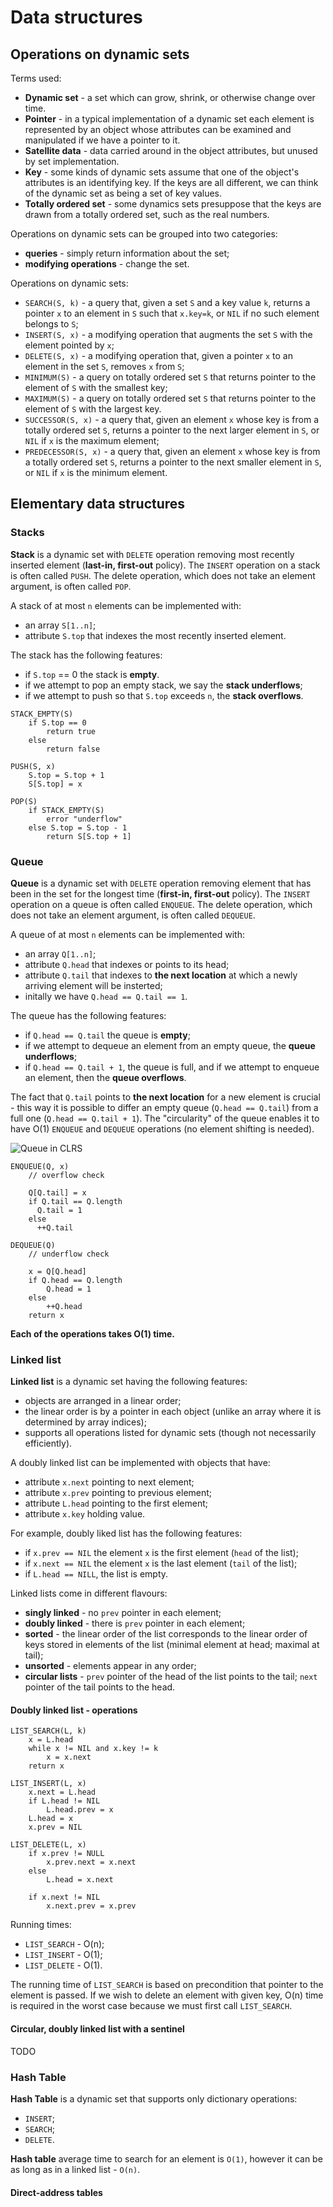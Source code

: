 # Data structures

## Operations on dynamic sets

Terms used:
* **Dynamic set** - a set which can grow, shrink, or otherwise change over time.
* **Pointer** - in a typical implementation of a dynamic set each element is represented by an object whose attributes can be examined and manipulated if we have a pointer to it.
* **Satellite data** - data carried around in the object attributes, but unused by set implementation.
* **Key** - some kinds of dynamic sets assume that one of the object's attributes is an identifying key. If the keys are all different, we can think of the dynamic set as being a set of key values.
* **Totally ordered set** - some dynamics sets presuppose that the keys are drawn from a totally ordered set, such as the real numbers.

Operations on dynamic sets can be grouped into two categories:
* **queries** - simply return information about the set;
* **modifying operations** - change the set.

Operations on dynamic sets:
* `SEARCH(S, k)` - a query that, given a set `S` and a key value `k`, returns a pointer `x` to an element in `S` such that `x.key=k`, or `NIL` if no such element belongs to `S`;
* `INSERT(S, x)` - a modifying operation that augments the set `S` with the element pointed by `x`;
* `DELETE(S, x)` - a modifying operation that, given a pointer `x` to an element in the set `S`, removes `x` from `S`;
* `MINIMUM(S)` - a query on totally ordered set `S` that returns pointer to the element of `S` with the smallest key;
* `MAXIMUM(S)` - a query on totally ordered set `S` that returns pointer to the element of `S` with the largest key.
* `SUCCESSOR(S, x)` - a query that, given an element `x` whose key is from a totally ordered set `S`, returns a pointer to the next larger element in `S`, or `NIL` if `x` is the maximum element;
* `PREDECESSOR(S, x)` - a query that, given an element `x` whose key is from a totally ordered set `S`, returns a pointer to the next smaller element in `S`, or `NIL` if `x` is the minimum element.

## Elementary data structures

### Stacks

**Stack** is a dynamic set with `DELETE` operation removing most recently inserted element (**last-in, first-out** policy).
The `INSERT` operation on a stack is often called `PUSH`. The delete operation, which does not take an element argument, is often called `POP`.

A stack of at most `n` elements can be implemented with:
* an array `S[1..n]`;
* attribute `S.top` that indexes the most recently inserted element.

The stack has the following features:
* if `S.top` == 0 the stack is **empty**.
* if we attempt to pop an empty stack, we say the **stack underflows**;
* if we attempt to push so that `S.top` exceeds `n`, the **stack overflows**.

```
STACK_EMPTY(S)
    if S.top == 0
        return true
    else
        return false

PUSH(S, x)
    S.top = S.top + 1
    S[S.top] = x

POP(S)
    if STACK_EMPTY(S)
        error "underflow"
    else S.top = S.top - 1
        return S[S.top + 1]
```

### Queue

**Queue** is a dynamic set with `DELETE` operation removing element that has been in the set for the longest time (**first-in, first-out** policy).
The `INSERT` operation on a queue is often called `ENQUEUE`. The delete operation, which does not take an element argument, is often called `DEQUEUE`.

A queue of at most `n` elements can be implemented with:
* an array `Q[1..n]`;
* attribute `Q.head` that indexes or points to its head;
* attribute `Q.tail` that indexes to **the next location** at which a newly arriving element will be insterted;
* initally we have `Q.head == Q.tail == 1`.

The queue has the following features:
* if `Q.head == Q.tail` the queue is **empty**;
* if we attempt to dequeue an element from an empty queue, the **queue underflows**;
* if `Q.head == Q.tail + 1`, the queue is full, and if we attempt to enqueue an element, then the **queue overflows**.

The fact that `Q.tail` points to **the next location** for a new element is crucial - this way it is possible to differ an empty queue (`Q.head == Q.tail`) from a full one (`Q.head == Q.tail + 1`).
The "circularity" of the queue enables it to have O(1) `ENQUEUE` and `DEQUEUE` operations (no element shifting is needed).

![Queue in CLRS](./images/queue.jpg)

```
ENQUEUE(Q, x)
    // overflow check

    Q[Q.tail] = x
    if Q.tail == Q.length
      Q.tail = 1
    else
      ++Q.tail

DEQUEUE(Q)
    // underflow check

    x = Q[Q.head]
    if Q.head == Q.length
        Q.head = 1
    else
        ++Q.head
    return x
```

**Each of the operations takes O(1) time.**

### Linked list

**Linked list** is a dynamic set having the following features:
* objects are arranged in a linear order;
* the linear order is by a pointer in each object (unlike an array where it is determined by array indices);
* supports all operations listed for dynamic sets (though not necessarily efficiently).

A doubly linked list can be implemented with objects that have:
* attribute `x.next` pointing to next element;
* attribute `x.prev` pointing to previous element;
* attribute `L.head` pointing to the first element;
* attribute `x.key` holding value.

For example, doubly liked list has the following features:
* if `x.prev == NIL` the element `x` is the first element (`head` of the list);
* if `x.next == NIL` the element `x` is the last element (`tail` of the list);
* if `L.head == NILL`, the list is empty.

Linked lists come in different flavours:
* **singly linked** - no `prev` pointer in each element;
* **doubly linked** - there is `prev` pointer in each element;
* **sorted** - the linear order of the list corresponds to the linear order of keys stored in elements of the list (minimal element at head; maximal at tail);
* **unsorted** - elements appear in any order;
* **circular lists** - `prev` pointer of the head of the list points to the tail; `next` pointer of the tail points to the head.

#### Doubly linked list - operations

```
LIST_SEARCH(L, k)
    x = L.head
    while x != NIL and x.key != k
        x = x.next
    return x

LIST_INSERT(L, x)
    x.next = L.head
    if L.head != NIL
        L.head.prev = x
    L.head = x
    x.prev = NIL

LIST_DELETE(L, x)
    if x.prev != NULL
        x.prev.next = x.next
    else
        L.head = x.next

    if x.next != NIL
        x.next.prev = x.prev
```

Running times:
* `LIST_SEARCH` - O(n);
* `LIST_INSERT` - O(1);
* `LIST_DELETE` - O(1).

The running time of `LIST_SEARCH` is based on precondition that pointer to the element is passed.
If we wish to delete an element with given key, O(n) time is required in the worst case because we must first call `LIST_SEARCH`.

#### Circular, doubly linked list with a sentinel

TODO

### Hash Table

**Hash Table** is a dynamic set that supports only dictionary operations:
* `INSERT`;
* `SEARCH`;
* `DELETE`.

**Hash table** average time to search for an element is `O(1)`, however it can be as long as in a linked list - `O(n)`.

#### Direct-address tables

